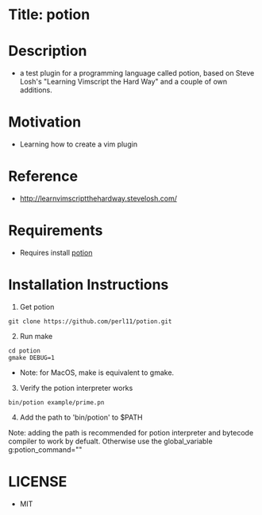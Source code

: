 # Title: potion
# Description
* a test plugin for a programming language called potion, based on Steve Losh's "Learning Vimscript the Hard Way" and a couple of own additions.

# Motivation
* Learning how to create a vim plugin

# Reference 
* http://learnvimscriptthehardway.stevelosh.com/

# Requirements
* Requires install [potion](http://perl11.org/potion/)


# Installation Instructions
1. Get potion
```
git clone https://github.com/perl11/potion.git
```
2. Run make
```
cd potion
gmake DEBUG=1
```
* Note: for MacOS, make is equivalent to gmake.

3. Verify the potion interpreter works
```
bin/potion example/prime.pn
```
4. Add the path to 'bin/potion' to $PATH
 
Note: adding the path is recommended for potion interpreter and bytecode compiler to work by defualt. Otherwise use the global\_variable g:potion\_command="<path-to-potion>"

# LICENSE
* MIT

